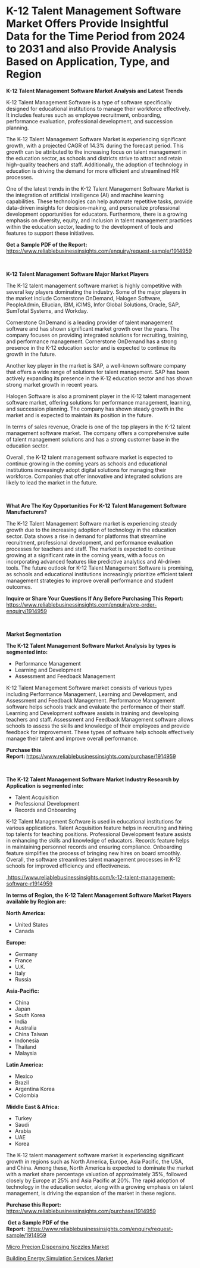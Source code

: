 <p><h1>K-12 Talent Management Software Market Offers Provide Insightful Data for the Time Period from 2024 to 2031 and also Provide Analysis Based on Application, Type, and Region</h1></p><p><strong>K-12 Talent Management Software Market Analysis and Latest Trends</strong></p>
<p><p>K-12 Talent Management Software is a type of software specifically designed for educational institutions to manage their workforce effectively. It includes features such as employee recruitment, onboarding, performance evaluation, professional development, and succession planning. </p><p>The K-12 Talent Management Software Market is experiencing significant growth, with a projected CAGR of 14.3% during the forecast period. This growth can be attributed to the increasing focus on talent management in the education sector, as schools and districts strive to attract and retain high-quality teachers and staff. Additionally, the adoption of technology in education is driving the demand for more efficient and streamlined HR processes.</p><p>One of the latest trends in the K-12 Talent Management Software Market is the integration of artificial intelligence (AI) and machine learning capabilities. These technologies can help automate repetitive tasks, provide data-driven insights for decision-making, and personalize professional development opportunities for educators. Furthermore, there is a growing emphasis on diversity, equity, and inclusion in talent management practices within the education sector, leading to the development of tools and features to support these initiatives.</p></p>
<p><strong>Get a Sample PDF of the Report:&nbsp;</strong> <a href="https://www.reliablebusinessinsights.com/enquiry/request-sample/1914959">https://www.reliablebusinessinsights.com/enquiry/request-sample/1914959</a></p>
<p>&nbsp;</p>
<p><strong>K-12 Talent Management Software Major Market Players</strong></p>
<p><p>The K-12 talent management software market is highly competitive with several key players dominating the industry. Some of the major players in the market include Cornerstone OnDemand, Halogen Software, PeopleAdmin, Ellucian, IBM, iCIMS, Infor Global Solutions, Oracle, SAP, SumTotal Systems, and Workday.</p><p>Cornerstone OnDemand is a leading provider of talent management software and has shown significant market growth over the years. The company focuses on providing integrated solutions for recruiting, training, and performance management. Cornerstone OnDemand has a strong presence in the K-12 education sector and is expected to continue its growth in the future.</p><p>Another key player in the market is SAP, a well-known software company that offers a wide range of solutions for talent management. SAP has been actively expanding its presence in the K-12 education sector and has shown strong market growth in recent years.</p><p>Halogen Software is also a prominent player in the K-12 talent management software market, offering solutions for performance management, learning, and succession planning. The company has shown steady growth in the market and is expected to maintain its position in the future.</p><p>In terms of sales revenue, Oracle is one of the top players in the K-12 talent management software market. The company offers a comprehensive suite of talent management solutions and has a strong customer base in the education sector.</p><p>Overall, the K-12 talent management software market is expected to continue growing in the coming years as schools and educational institutions increasingly adopt digital solutions for managing their workforce. Companies that offer innovative and integrated solutions are likely to lead the market in the future.</p></p>
<p>&nbsp;</p>
<p><strong>What Are The Key Opportunities For K-12 Talent Management Software Manufacturers?</strong></p>
<p><p>The K-12 Talent Management Software market is experiencing steady growth due to the increasing adoption of technology in the education sector. Data shows a rise in demand for platforms that streamline recruitment, professional development, and performance evaluation processes for teachers and staff. The market is expected to continue growing at a significant rate in the coming years, with a focus on incorporating advanced features like predictive analytics and AI-driven tools. The future outlook for K-12 Talent Management Software is promising, as schools and educational institutions increasingly prioritize efficient talent management strategies to improve overall performance and student outcomes.</p></p>
<p><strong>Inquire or Share Your Questions If Any Before Purchasing This Report:</strong> <a href="https://www.reliablebusinessinsights.com/enquiry/pre-order-enquiry/1914959">https://www.reliablebusinessinsights.com/enquiry/pre-order-enquiry/1914959</a></p>
<p>&nbsp;</p>
<p><strong>Market Segmentation</strong></p>
<p><strong>The K-12 Talent Management Software Market Analysis by types is segmented into:</strong></p>
<p><ul><li>Performance Management</li><li>Learning and Development</li><li>Assessment and Feedback Management</li></ul></p>
<p><p>K-12 Talent Management Software market consists of various types including Performance Management, Learning and Development, and Assessment and Feedback Management. Performance Management software helps schools track and evaluate the performance of their staff. Learning and Development software assists in training and developing teachers and staff. Assessment and Feedback Management software allows schools to assess the skills and knowledge of their employees and provide feedback for improvement. These types of software help schools effectively manage their talent and improve overall performance.</p></p>
<p><strong>Purchase this Report:&nbsp;</strong><a href="https://www.reliablebusinessinsights.com/purchase/1914959">https://www.reliablebusinessinsights.com/purchase/1914959</a></p>
<p>&nbsp;</p>
<p><strong>The K-12 Talent Management Software Market Industry Research by Application is segmented into:</strong></p>
<p><ul><li>Talent Acquisition</li><li>Professional Development</li><li>Records and Onboarding</li></ul></p>
<p><p>K-12 Talent Management Software is used in educational institutions for various applications. Talent Acquisition feature helps in recruiting and hiring top talents for teaching positions. Professional Development feature assists in enhancing the skills and knowledge of educators. Records feature helps in maintaining personnel records and ensuring compliance. Onboarding feature simplifies the process of bringing new hires on board smoothly. Overall, the software streamlines talent management processes in K-12 schools for improved efficiency and effectiveness.</p></p>
<p><a href="https://www.reliablebusinessinsights.com/k-12-talent-management-software-r1914959">&nbsp;https://www.reliablebusinessinsights.com/k-12-talent-management-software-r1914959</a></p>
<p><strong>In terms of Region, the K-12 Talent Management Software Market Players available by Region are:</strong></p>
<p>
    <p> <strong> North America: </strong>
        <ul>
            <li>United States</li>
            <li>Canada</li>
        </ul>
        </p> 
    <p> <strong> Europe: </strong>
        <ul>
            <li>Germany</li>
            <li>France</li>
            <li>U.K.</li>
            <li>Italy</li>
            <li>Russia</li>
        </ul>
        </p> 
    <p> <strong> Asia-Pacific: </strong>
        <ul>
            <li>China</li>
            <li>Japan</li>
            <li>South Korea</li>
            <li>India</li>
            <li>Australia</li>
            <li>China Taiwan</li>
            <li>Indonesia</li>
            <li>Thailand</li>
            <li>Malaysia</li>
        </ul>
        </p> 
    <p> <strong> Latin America: </strong>
        <ul>
            <li>Mexico</li>
            <li>Brazil</li>
            <li>Argentina Korea</li>
            <li>Colombia</li>
        </ul>
        </p> 
    <p> <strong> Middle East & Africa: </strong>
        <ul>
            <li>Turkey</li>
            <li>Saudi</li>
            <li>Arabia</li>
            <li>UAE</li>
            <li>Korea</li>
        </ul>
    </p>
    </p>
<p><p>The K-12 talent management software market is experiencing significant growth in regions such as North America, Europe, Asia Pacific, the USA, and China. Among these, North America is expected to dominate the market with a market share percentage valuation of approximately 35%, followed closely by Europe at 25% and Asia Pacific at 20%. The rapid adoption of technology in the education sector, along with a growing emphasis on talent management, is driving the expansion of the market in these regions.</p></p>
<p><strong>Purchase this Report: </strong><a href="https://www.reliablebusinessinsights.com/purchase/1914959">https://www.reliablebusinessinsights.com/purchase/1914959</a></p>
<p>&nbsp;<strong>Get a Sample PDF of the Report:&nbsp;&nbsp;</strong><a href="https://www.reliablebusinessinsights.com/enquiry/request-sample/1914959">https://www.reliablebusinessinsights.com/enquiry/request-sample/1914959</a></p>
<p><strong></strong></p>
<p><p><a href="https://view.publitas.com/reportprime-1/emerging-trends-in-micro-precion-dispensing-nozzles-market-global-outlook-and-future-prospects-from-2024-2031/">Micro Precion Dispensing Nozzles Market</a></p><p><a href="https://github.com/trameciabutler45/Market-Research-Report-List-1/blob/main/building-energy-simulation-services-market.md">Building Energy Simulation Services Market</a></p></p>